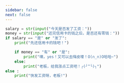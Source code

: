 ```yaml
---
sidebar: false
next: false
---
```

<BlogInfo/>






```python
salary = str(input("今天是否发了工资："))
money = str(input("还完信用卡的钱之后，是否还有零钱："))
if salary == "是" or "发了":
    print("先还信用卡的钱吧！")

    if money == "有" or "是":
        print("噢，yes！又可以去嗨皮喽！O(∩_∩)O哈哈~")
    else:
        print("老板，给我涨点工资吧！╭(╯^╰)╮")
else :
    print("快发工资呀，老板!")
```






<ActionBox />
        
<style>#top-box {margin-top:0.5rem!important;}</style>